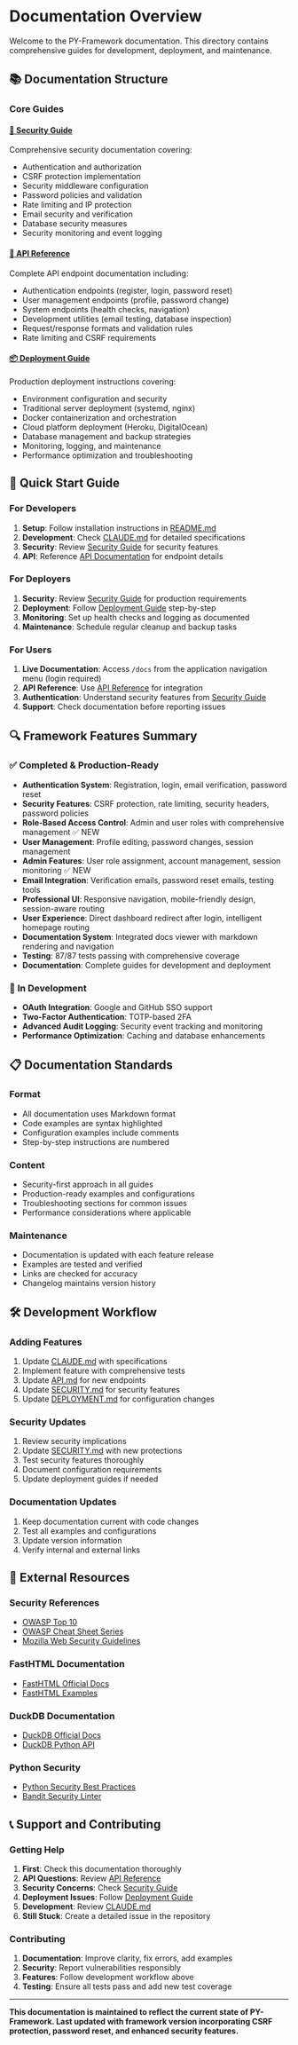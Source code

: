 # Documentation Overview

Welcome to the PY-Framework documentation. This directory contains comprehensive guides for development, deployment, and maintenance.

## 📚 Documentation Structure

### Core Guides

#### [🔐 Security Guide](SECURITY.md)
Comprehensive security documentation covering:
- Authentication and authorization
- CSRF protection implementation
- Security middleware configuration
- Password policies and validation
- Rate limiting and IP protection
- Email security and verification
- Database security measures
- Security monitoring and event logging

#### [🚀 API Reference](API.md)  
Complete API endpoint documentation including:
- Authentication endpoints (register, login, password reset)
- User management endpoints (profile, password change)
- System endpoints (health checks, navigation)
- Development utilities (email testing, database inspection)
- Request/response formats and validation rules
- Rate limiting and CSRF requirements

#### [📦 Deployment Guide](DEPLOYMENT.md)
Production deployment instructions covering:
- Environment configuration and security
- Traditional server deployment (systemd, nginx)
- Docker containerization and orchestration
- Cloud platform deployment (Heroku, DigitalOcean)
- Database management and backup strategies
- Monitoring, logging, and maintenance
- Performance optimization and troubleshooting

## 🎯 Quick Start Guide

### For Developers
1. **Setup**: Follow installation instructions in [README.md](../README.md)
2. **Development**: Check [CLAUDE.md](../CLAUDE.md) for detailed specifications
3. **Security**: Review [Security Guide](SECURITY.md) for security features
4. **API**: Reference [API Documentation](API.md) for endpoint details

### For Deployers
1. **Security**: Review [Security Guide](SECURITY.md) for production requirements
2. **Deployment**: Follow [Deployment Guide](DEPLOYMENT.md) step-by-step
3. **Monitoring**: Set up health checks and logging as documented
4. **Maintenance**: Schedule regular cleanup and backup tasks

### For Users
1. **Live Documentation**: Access `/docs` from the application navigation menu (login required)
2. **API Reference**: Use [API Reference](API.md) for integration
3. **Authentication**: Understand security features from [Security Guide](SECURITY.md)
4. **Support**: Check documentation before reporting issues

## 🔍 Framework Features Summary

### ✅ **Completed & Production-Ready**
- **Authentication System**: Registration, login, email verification, password reset
- **Security Features**: CSRF protection, rate limiting, security headers, password policies
- **Role-Based Access Control**: Admin and user roles with comprehensive management ✅ NEW
- **User Management**: Profile editing, password changes, session management
- **Admin Features**: User role assignment, account management, session monitoring ✅ NEW
- **Email Integration**: Verification emails, password reset emails, testing tools
- **Professional UI**: Responsive navigation, mobile-friendly design, session-aware routing
- **User Experience**: Direct dashboard redirect after login, intelligent homepage routing
- **Documentation System**: Integrated docs viewer with markdown rendering and navigation
- **Testing**: 87/87 tests passing with comprehensive coverage
- **Documentation**: Complete guides for development and deployment

### 🔄 **In Development**
- **OAuth Integration**: Google and GitHub SSO support
- **Two-Factor Authentication**: TOTP-based 2FA
- **Advanced Audit Logging**: Security event tracking and monitoring
- **Performance Optimization**: Caching and database enhancements

## 📋 Documentation Standards

### Format
- All documentation uses Markdown format
- Code examples are syntax highlighted
- Configuration examples include comments
- Step-by-step instructions are numbered

### Content
- Security-first approach in all guides
- Production-ready examples and configurations
- Troubleshooting sections for common issues
- Performance considerations where applicable

### Maintenance
- Documentation is updated with each feature release
- Examples are tested and verified
- Links are checked for accuracy
- Changelog maintains version history

## 🛠️ Development Workflow

### Adding Features
1. Update [CLAUDE.md](../CLAUDE.md) with specifications
2. Implement feature with comprehensive tests
3. Update [API.md](API.md) for new endpoints
4. Update [SECURITY.md](SECURITY.md) for security features
5. Update [DEPLOYMENT.md](DEPLOYMENT.md) for configuration changes

### Security Updates
1. Review security implications
2. Update [SECURITY.md](SECURITY.md) with new protections
3. Test security features thoroughly
4. Document configuration requirements
5. Update deployment guides if needed

### Documentation Updates
1. Keep documentation current with code changes
2. Test all examples and configurations
3. Update version information
4. Verify internal and external links

## 🔗 External Resources

### Security References
- [OWASP Top 10](https://owasp.org/Top10/)
- [OWASP Cheat Sheet Series](https://cheatsheetseries.owasp.org/)
- [Mozilla Web Security Guidelines](https://infosec.mozilla.org/guidelines/web_security)

### FastHTML Documentation
- [FastHTML Official Docs](https://docs.fastht.ml/)
- [FastHTML Examples](https://github.com/answerdotai/fasthtml)

### DuckDB Documentation
- [DuckDB Official Docs](https://duckdb.org/docs/)
- [DuckDB Python API](https://duckdb.org/docs/api/python/overview)

### Python Security
- [Python Security Best Practices](https://python.org/dev/security/)
- [Bandit Security Linter](https://bandit.readthedocs.io/)

## 📞 Support and Contributing

### Getting Help
1. **First**: Check this documentation thoroughly
2. **API Questions**: Review [API Reference](API.md)
3. **Security Concerns**: Check [Security Guide](SECURITY.md)
4. **Deployment Issues**: Follow [Deployment Guide](DEPLOYMENT.md)
5. **Development**: Review [CLAUDE.md](../CLAUDE.md)
6. **Still Stuck**: Create a detailed issue in the repository

### Contributing
1. **Documentation**: Improve clarity, fix errors, add examples
2. **Security**: Report vulnerabilities responsibly
3. **Features**: Follow development workflow above
4. **Testing**: Ensure all tests pass and add new test coverage

---

**This documentation is maintained to reflect the current state of PY-Framework. Last updated with framework version incorporating CSRF protection, password reset, and enhanced security features.**